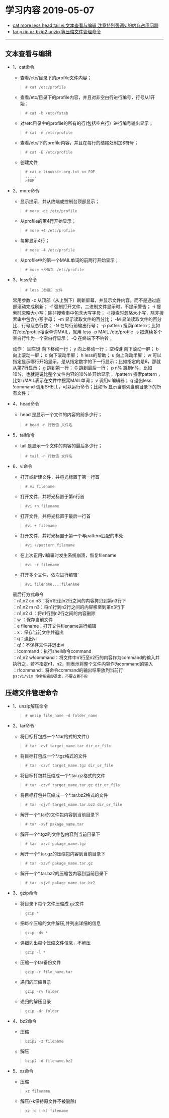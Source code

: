 # 学习内容 2019-05-07
- [cat more less head tail vi 文本查看与编辑  注意特别强调vi的内存占用问题](#文本查看与编辑)
- [tar gzip xz bzip2 unzip 等压缩文件管理命令](#压缩文件管理命令)
---
## 文本查看与编辑
- 1、cat命令
    - 查看/etc/目录下的profile文件内容； 
    >`# cat /etc/profile`
    - 查看/etc/目录下的profile内容，并且对非空白行进行编号，行号从1开始；
    >`# cat -b /etc/fstab`   
    - 对/etc目录中的profile的所有的行(包括空白行）进行编号输出显示； 
    >`# cat -n /etc/profile` 
    - 查看/etc/下的profile内容，并且在每行的结尾处附加$符号； 
    >`# cat -E /etc/profile`
    - 创建文件
    >`# cat > linuxsir.org.txt << EOF  `  
    `.....`  
    `>EOF`
- 2、more命令
    - 显示提示，并从终端或控制台顶部显示；
    >`# more -dc /etc/profile `
    - 从profile的第4行开始显示； 
    >`# more +4 /etc/profile `
    - 每屏显示4行； 
    >`# more -4 /etc/profile `
    - 从profile中的第一个MAIL单词的前两行开始显示； 
    >`# more +/MAIL /etc/profile `
- 3、less命令
    >`# less [参数] 文件`   
    
    常用参数 
    -c 从顶部（从上到下）刷新屏幕，并显示文件内容。而不是通过底部滚动完成刷新； 
    -f 强制打开文件，二进制文件显示时，不提示警告； 
    -i 搜索时忽略大小写；除非搜索串中包含大写字母； 
    -I 搜索时忽略大小写，除非搜索串中包含小写字母； 
    -m 显示读取文件的百分比； 
    -M 显法读取文件的百分比、行号及总行数； 
    -N 在每行前输出行号； 
    -p pattern 搜索pattern；比如在/etc/profile搜索单词MAIL，就用 less -p MAIL /etc/profile 
    -s 把连续多个空白行作为一个空白行显示； 
    -Q 在终端下不响铃；

    动作： 
    回车键 向下移动一行； 
    y 向上移动一行； 
    空格键 向下滚动一屏； 
    b 向上滚动一屏； 
    d 向下滚动半屏； 
    h less的帮助； 
    u 向上洋动半屏； 
    w 可以指定显示哪行开始显示，是从指定数字的下一行显示；比如指定的是6，那就从第7行显示； 
    g 跳到第一行； 
    G 跳到最后一行； 
    p n% 跳到n%，比如 10%，也就是说比整个文件内容的10%处开始显示； 
    /pattern 搜索pattern ，比如 /MAIL表示在文件中搜索MAIL单词； 
    v 调用vi编辑器； 
    q 退出less 
    !command 调用SHELL，可以运行命令；比如!ls 显示当前列当前目录下的所有文件； 
- 4、head命令
    - head 是显示一个文件的内容的前多少行；  
    >`# head -n 行数值 文件名` 
- 5、tail命令
    - tail 是显示一个文件的内容的最后多少行；  
    >`# tail -n 行数值 文件名`
- 6、vi命令 
    - 打开或新建文件，并将光标置于第一行首   
    >`# vi filename`
    - 打开文件，并将光标置于第n行首
    >`#vi +n filename`
    - 打开文件，并将光标置于最后一行首    
    >`#vi + filename` 
    - 打开文件，并将光标置于第一个与pattern匹配的串处  
    >`#vi +/pattern filename` 
    - 在上次正用vi编辑时发生系统崩溃，恢复filename   
    >`#vi -r filename`  
    -  打开多个文件，依次进行编辑` 
    >`#vi filename....filename` 

    最后行方式命令   
    ：n1,n2 co n3：将n1行到n2行之间的内容拷贝到第n3行下   
    ：n1,n2 m n3：将n1行到n2行之间的内容移至到第n3行下   
    ：n1,n2 d ：将n1行到n2行之间的内容删除   
    ：w ：保存当前文件   
    ：e filename：打开文件filename进行编辑   
    ：x：保存当前文件并退出   
    ：q：退出vi   
    ：q!：不保存文件并退出vi   
    ：!command：执行shell命令command   
    ：n1,n2 w!command：将文件中n1行至n2行的内容作为command的输入并执行之，若不指定n1，n2，则表示将整个文件内容作为command的输入   
    ：r!command：将命令command的输出结果放到当前行  
    `ps:vi/vim 命令用完即退出，不要占着不用`
    

## 压缩文件管理命令 
- 1、unzip解压命令
    >`# unzip file_name –d folder_name`

- 2、tar命令
    - 将目标打包成一个*.tar格式的文件()
    >`# tar -cvf target_name.tar dir_or_file`
    - 将目标打包成一个*.tgz格式的文件					
    >`# tar -czvf target_name.tgz dir_or_file`
    - 将目标打包并压缩成一个*.tar.gz格式的文件					
    >`# tar -czvf target_name.tar.gz dir_or_file`
    - 将目标打包并压缩成一个*.tar.bz2格式的文件				
    >`# tar -cjvf target_name.tar.bz2 dir_or_file`
    - 解开一个*.tar的文件包内容到当前目录下
    >`# tar -xvf pakage_name.tar`
    - 解开一个*.tgz的文件包内容到当前目录下
    >`# tar -xzvf pakage_name.tgz`
    - 解开一个*.tar.gz的压缩包内容到当前目录下
    >`# tar -xzvf pakage_name.tar.gz`
    - 解开一个*.tar.bz2的压缩包内容到当前目录下
    >`# tar -xjvf pakage_name.tar.bz2`
- 3、gzip命令
    - 将目录下每个文件压缩成.gz文件
    >`gzip *`
    - 把每个压缩的文件解压,并列出详细的信息
    >`gzip -dv *`
    - 详细列出每个压缩文件信息，不解压
    >`gzip -l *`
    - 压缩一个tar备份文件
    >`gzip -r file_name.tar`
    - 递归的压缩目录
    >`gzip -rv folder`
    - 递归的解压目录
    >`gzip -dr folder`
- 4、bz2命令
    - 压缩
    >`bzip2 -z filename`
    - 解压
    >`bzip2 -d filename.bz2`
- 5、xz命令
    - 压缩
    >`xz filename`
    - 解压(-k保持原文件不被删除)
    >`xz -d (-k) filename` 

